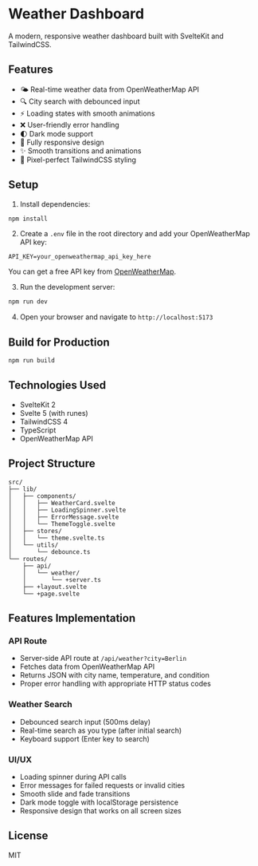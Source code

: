 # Weather Dashboard

A modern, responsive weather dashboard built with SvelteKit and TailwindCSS.

## Features

- 🌤️ Real-time weather data from OpenWeatherMap API
- 🔍 City search with debounced input
- ⚡ Loading states with smooth animations
- ❌ User-friendly error handling
- 🌓 Dark mode support
- 📱 Fully responsive design
- ✨ Smooth transitions and animations
- 🎨 Pixel-perfect TailwindCSS styling

## Setup

1. Install dependencies:
```bash
npm install
```

2. Create a `.env` file in the root directory and add your OpenWeatherMap API key:
```
API_KEY=your_openweathermap_api_key_here
```

You can get a free API key from [OpenWeatherMap](https://openweathermap.org/api).

3. Run the development server:
```bash
npm run dev
```

4. Open your browser and navigate to `http://localhost:5173`

## Build for Production

```bash
npm run build
```

## Technologies Used

- SvelteKit 2
- Svelte 5 (with runes)
- TailwindCSS 4
- TypeScript
- OpenWeatherMap API

## Project Structure

```
src/
├── lib/
│   ├── components/
│   │   ├── WeatherCard.svelte
│   │   ├── LoadingSpinner.svelte
│   │   ├── ErrorMessage.svelte
│   │   └── ThemeToggle.svelte
│   ├── stores/
│   │   └── theme.svelte.ts
│   └── utils/
│       └── debounce.ts
└── routes/
    ├── api/
    │   └── weather/
    │       └── +server.ts
    ├── +layout.svelte
    └── +page.svelte
```

## Features Implementation

### API Route
- Server-side API route at `/api/weather?city=Berlin`
- Fetches data from OpenWeatherMap API
- Returns JSON with city name, temperature, and condition
- Proper error handling with appropriate HTTP status codes

### Weather Search
- Debounced search input (500ms delay)
- Real-time search as you type (after initial search)
- Keyboard support (Enter key to search)

### UI/UX
- Loading spinner during API calls
- Error messages for failed requests or invalid cities
- Smooth slide and fade transitions
- Dark mode toggle with localStorage persistence
- Responsive design that works on all screen sizes

## License

MIT
